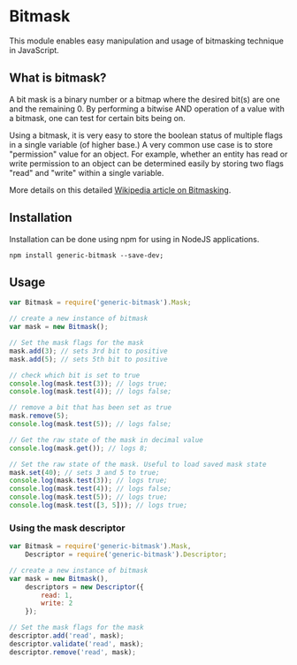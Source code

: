 # Bitmask

This module enables easy manipulation and usage of bitmasking technique in JavaScript.

## What is bitmask?

A bit mask is a binary number or a bitmap where the desired bit(s) are one and the remaining 0. By performing a bitwise 
AND operation of a value with a bitmask, one can test for certain bits being on.

Using a bitmask, it is very easy to store the boolean status of multiple flags in a single variable (of higher base.) A
very common use case is to store "permission" value for an object. For example, whether an entity has read or write
permission to an object can be determined easily by storing two flags "read" and "write" within a single variable.

More details on this detailed [Wikipedia article on Bitmasking](https://en.wikipedia.org/wiki/Mask_(computing)).

## Installation

Installation can be done using npm for using in NodeJS applications.

```terminal
npm install generic-bitmask --save-dev;
```

## Usage

```javascript
var Bitmask = require('generic-bitmask').Mask;

// create a new instance of bitmask
var mask = new Bitmask();

// Set the mask flags for the mask
mask.add(3); // sets 3rd bit to positive
mask.add(5); // sets 5th bit to positive

// check which bit is set to true
console.log(mask.test(3)); // logs true;
console.log(mask.test(4)); // logs false;

// remove a bit that has been set as true
mask.remove(5);
console.log(mask.test(5)); // logs false;

// Get the raw state of the mask in decimal value
console.log(mask.get()); // logs 8;

// Set the raw state of the mask. Useful to load saved mask state
mask.set(40); // sets 3 and 5 to true;
console.log(mask.test(3)); // logs true;
console.log(mask.test(4)); // logs false;
console.log(mask.test(5)); // logs true;
console.log(mask.test([3, 5])); // logs true;
```

### Using the mask descriptor

```javascript
var Bitmask = require('generic-bitmask').Mask,
	Descriptor = require('generic-bitmask').Descriptor;

// create a new instance of bitmask
var mask = new Bitmask(),
	descriptors = new Descriptor({
		read: 1,
		write: 2
	});

// Set the mask flags for the mask
descriptor.add('read', mask);
descriptor.validate('read', mask);
descriptor.remove('read', mask);
```
